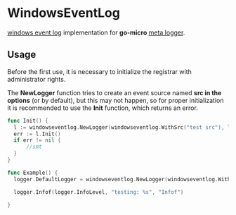 # WindowsEventLog

[windows event log](https://pkg.go.dev/golang.org/x/sys/windows/svc/eventlog) implementation for __go-micro__ [meta logger](https://github.com/open-micro/go-micro/tree/master/logger).

## Usage

Before the first use, it is necessary to initialize the registrar with administrator rights.

The __NewLogger__ function tries to create an event source named __src in the options__ (or by default), but this may not happen, so for proper initialization it is recommended to use the __Init__ function, which returns an error.
```go
func Init() {
  l := windowseventlog.NewLogger(windowseventlog.WithSrc("test src"), logger.WithEid(1000))
  err := l.Init()
  if err != nil {
      //smt
  }
}
```


```go
func Example() {
  logger.DefaultLogger = windowseventlog.NewLogger(windowseventlog.WithSrc("test src"), logger.WithEid(1000))

  logger.Infof(logger.InfoLevel, "testing: %s", "Infof")

}
```

